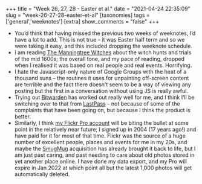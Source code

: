 +++
title = "Week 26, 27, 28 - Easter et al."
date = "2021-04-24 22:35:09"
slug = "week-26-27-28-easter-et-al"
[taxonomies]
tags = ['general','weeknotes']
[extra]
show_comments = "false"
+++

- You’d think that having missed the previous two weeks of weeknotes, I’d have a lot to add. This is not true – it was Easter half term and so we were taking it easy, and this included dropping the weeknote schedule.
- I am reading [The Manningtree Witches](https://www.hive.co.uk/Product/A-K-Blakemore/The-Manningtree-Witches/25442286) about the witch hunts and trials of the mid 1600s; the overall tone, and my pace of reading, dropped when I realised it was based on real people and real events. Horrifying.
- I hate the Javascript-only nature of Google Groups with the heat of a thousand suns – the routines it uses for unpainting off-screen content are terrible and the fact there doesn’t seem to be a way of viewing any posting but the first in a conversation without using JS is really awful.
- Trying out [Bitwarden](https://bitwarden.com/) has worked out really well for me, and I think I’ll be switching over to that from [LastPass](https://www.lastpass.com/) – not because of some of the complaints that have been going on, but because I think the product is better.
- Similarly, I think [my Flickr Pro account](https://www.flickr.com/photos/pip/) will be biting the bullet at some point in the relatively near future; I signed up in 2004 (17 years ago!) and have paid for it for most of that time. Flickr was the source of a huge number of excellent people, places and events for me in my 20s, and maybe the [SmugMug](https://www.smugmug.com/) acquisition has already brought it back to life, but I am just past caring, and past needing to care about old photos stored in yet another place online. I have done my data export, and my Pro will expire in Jan 2022 at which point all but the latest 1,000 photos will get automatically deleted.
